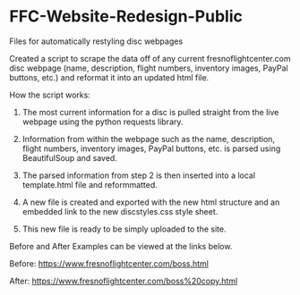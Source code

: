 # FFC-Website-Redesign-Public
Files for automatically restyling disc webpages

Created a script to scrape the data off of any current fresnoflightcenter.com disc webpage (name, description, flight numbers, inventory images, PayPal buttons, etc.) and reformat it into an updated html file.

How the script works:

1) The most current information for a disc is pulled straight from the live webpage using the python requests library.

2) Information from within the webpage such as the name, description, flight numbers, inventory images, PayPal buttons, etc. is parsed using BeautifulSoup and saved. 

3) The parsed information from step 2 is then inserted into a local template.html file and reformmatted.

4) A new file is created and exported with the new html structure and an embedded link to the new discstyles.css style sheet.

5) This new file is ready to be simply uploaded to the site.


Before and After Examples can be viewed at the links below.

Before: https://www.fresnoflightcenter.com/boss.html

After: https://www.fresnoflightcenter.com/boss%20copy.html
